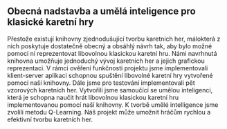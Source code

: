 ## Obecná nadstavba a umělá inteligence pro klasické karetní hry
Přestože existují knihovny zjednodušující tvorbu karetních her, málokterá z nich poskytuje dostatečně obecný a obsáhlý návrh tak, aby bylo možné pomocí ní reprezentovat libovolnou klasickou karetní hru. Námi navrhnutá knihovna umožňuje jednoduchý vývoj karetních her a jejich grafickou reprezentaci. V rámci ověření funkčnosti projektu jsme implementovali klient-server aplikaci schopnou spuštění libovolné karetní hry vytvořené pomocí naší knihovny. Dále jsme pro testování implementovali pět vzorových karetních her. Vytvořili jsme samoučící se umělou inteligenci, která je schopna naučit hrát libovolnou klasickou karetní hru implementovanou pomocí naší knihovny. K tvorbě umělé intelligence jsme zvolili metodu Q-Learning. Náš projekt může umožnit hráčům rychlou a efektivní tvorbu karetních her.
